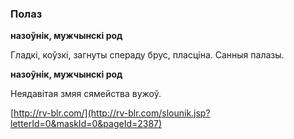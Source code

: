 ### Полаз
**назоўнік, мужчынскі род**

Гладкі, коўзкі, загнуты спераду брус, пласціна. Санныя палазы.

**назоўнік, мужчынскі род**

Неядавітая змяя сямейства вужоў.

<a rel="author">[http://rv-blr.com/](http://rv-blr.com/slounik.jsp?letterId=0&maskId=0&pageId=2387)</a>
